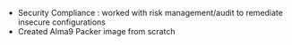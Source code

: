  - Security Compliance : worked with risk management/audit to remediate insecure configurations
  - Created Alma9 Packer image from scratch 
